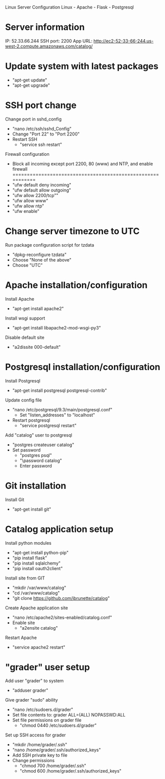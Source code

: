 Linux Server Configuration
Linux - Apache - Flask - Postgresql

Server information
===========================================================
IP: 52.33.66.244
SSH port: 2200
App URL: http://ec2-52-33-66-244.us-west-2.compute.amazonaws.com/catalog/

Update system with latest packages
===========================================================
- "apt-get update"
- "apt-get upgrade"

SSH port change
===========================================================
Change port in sshd_config
  - "nano /etc/ssh/sshd_Config"
  - Change "Port 22" to "Port 2200"
  - Restart SSH
    - "service ssh restart"

Firewall configuration
  - Block all incoming except port 2200, 80 (www) and NTP, and enable firewall
===========================================================
- "ufw default deny incoming"
- "ufw default allow outgoing"
- "ufw allow 2200/tcp""
- "ufw allow www"
- "ufw allow ntp"
- "ufw enable"

Change server timezone to UTC
===========================================================
Run package configuration script for tzdata
  - "dpkg-reconfigure tzdata"
  - Choose "None of the above"
  - Choose "UTC"

Apache installation/configuration
===========================================================
Install Apache
  - "apt-get install apache2"

Install wsgi support
  - "apt-get install libapache2-mod-wsgi-py3"

Disable default site
  - "a2dissite 000-default"

Postgresql installation/configuration
===========================================================
Install Postgresql
  - "apt-get install postgresql postgresql-contrib"

Update config file
  - "nano /etc/postgresql/9.3/main/postgresql.conf"
    - Set "listen_addresses" to "localhost"
  - Restart postgresql
    - "service postgresql restart"

Add "catalog" user to postgresql
  - "postgres createuser catalog"
  - Set password
    - "postgres psql"
    - "\password catalog"
    - Enter password

Git installation
===========================================================
Install Git
  - "apt-get install git"

Catalog application setup
===========================================================
Install python modules
  - "apt-get install python-pip"
  - "pip install flask"
  - "pip install sqlalchemy"
  - "pip install oauth2client"

Install site from GIT
  - "mkdir /var/www/catalog"
  - "cd /var/www/catalog"
  - "git clone https://github.com/jbrunette/catalog"

Create Apache application site
  - "nano /etc/apache2/sites-enabled/catalog.conf"
  - Enable site
    - "a2ensite catalog"

Restart Apache
  - "service apache2 restart"

"grader" user setup
===========================================================
Add user "grader" to system
  - "adduser grader"

Give grader "sudo" ability
  - "nano /etc/sudoers.d/grader"
  - Set file contents to:
    grader ALL=(ALL) NOPASSWD:ALL
  - Set file permissions on grader file
    - "chmod 0440 /etc/sudoers.d/grader"

Set up SSH access for grader
  - "mkdir /home/grader/.ssh"
  - "nano /home/grader/.ssh/authorized_keys"
  - Add SSH private key to file
  - Change permissions
    - "chmod 700 /home/grader/.ssh"
    - "chmod 600 /home/grader/.ssh/authorized_keys"


